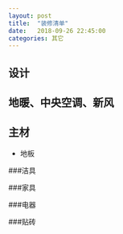 ```yaml
---
layout: post
title:  "装修清单"
date:   2018-09-26 22:45:00
categories: 其它
---
```



## 设计

## 地暖、中央空调、新风

## 主材

* 地板

###洁具

###家具

###电器

###贴砖